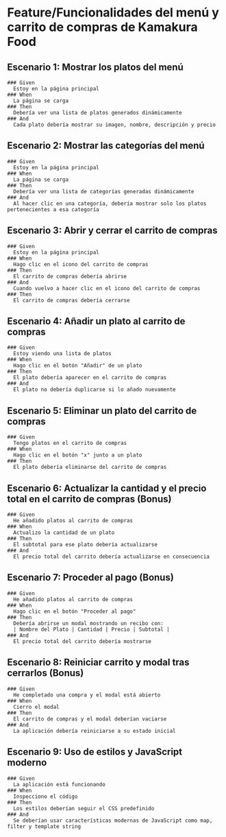 # Feature/Funcionalidades del menú y carrito de compras de Kamakura Food
  
  ## Escenario 1: Mostrar los platos del menú
    ### Given
      Estoy en la página principal
    ### When
      La página se carga
    ### Then
      Debería ver una lista de platos generados dinámicamente
    ### And
      Cada plato debería mostrar su imagen, nombre, descripción y precio

  ## Escenario 2: Mostrar las categorías del menú
    ### Given 
      Estoy en la página principal
    ### When
      La página se carga
    ### Then
      Debería ver una lista de categorías generadas dinámicamente
    ### And
      Al hacer clic en una categoría, debería mostrar solo los platos pertenecientes a esa categoría

  ## Escenario 3: Abrir y cerrar el carrito de compras
    ### Given
      Estoy en la página principal
    ### When
      Hago clic en el icono del carrito de compras
    ### Then
      El carrito de compras debería abrirse
    ### And 
      Cuando vuelvo a hacer clic en el icono del carrito de compras
    ### Then 
      El carrito de compras debería cerrarse

  ## Escenario 4: Añadir un plato al carrito de compras
    ### Given
      Estoy viendo una lista de platos
    ### When 
      Hago clic en el botón "Añadir" de un plato
    ### Then 
      El plato debería aparecer en el carrito de compras
    ### And 
      El plato no debería duplicarse si lo añado nuevamente

  ## Escenario 5: Eliminar un plato del carrito de compras
    ### Given
      Tengo platos en el carrito de compras
    ### When
      Hago clic en el botón "x" junto a un plato
    ### Then 
      El plato debería eliminarse del carrito de compras

  ## Escenario 6: Actualizar la cantidad y el precio total en el carrito de compras (Bonus)
    ### Given
      He añadido platos al carrito de compras
    ### When 
      Actualizo la cantidad de un plato
    ### Then 
      El subtotal para ese plato debería actualizarse
    ### And 
      El precio total del carrito debería actualizarse en consecuencia

  ## Escenario 7: Proceder al pago (Bonus)
    ### Given 
      He añadido platos al carrito de compras
    ### When
      Hago clic en el botón "Proceder al pago"
    ### Then
      Debería abrirse un modal mostrando un recibo con:
      | Nombre del Plato | Cantidad | Precio | Subtotal |
    ### And 
      El precio total del carrito debería mostrarse

  ## Escenario 8: Reiniciar carrito y modal tras cerrarlos (Bonus)
    ### Given 
      He completado una compra y el modal está abierto
    ### When
      Cierro el modal
    ### Then
      El carrito de compras y el modal deberían vaciarse
    ### And
      La aplicación debería reiniciarse a su estado inicial

  ## Escenario 9: Uso de estilos y JavaScript moderno
    ### Given 
      La aplicación está funcionando
    ### When
      Inspecciono el código
    ### Then
      Los estilos deberían seguir el CSS predefinido
    ### And 
      Se deberían usar características modernas de JavaScript como map, filter y template string